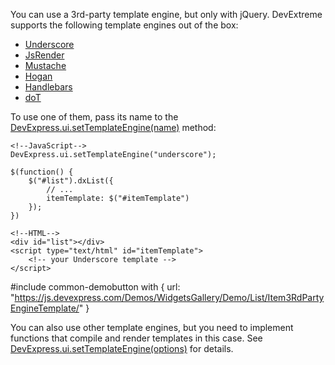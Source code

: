 You can use a 3rd-party template engine, but only with jQuery. DevExtreme supports the following template engines out of the box:

- <a href="http://underscorejs.org/" target="_blank">Underscore</a>
- <a href="https://github.com/BorisMoore/jsrender" target="_blank">JsRender</a>
- <a href="http://mustache.github.io/" target="_blank">Mustache</a>
- <a href="http://twitter.github.io/hogan.js/" target="_blank">Hogan</a>
- <a href="http://handlebarsjs.com/" target="_blank">Handlebars</a>
- <a href="http://olado.github.io/doT/index.html" target="_blank">doT</a>

To use one of them, pass its name to the [DevExpress.ui.setTemplateEngine(name)](/api-reference/50%20Common/utils/ui/setTemplateEngine(name).md '/Documentation/ApiReference/Common/Utils/ui/#setTemplateEnginename') method:

    <!--JavaScript-->
    DevExpress.ui.setTemplateEngine("underscore");

    $(function() {
        $("#list").dxList({
            // ...
            itemTemplate: $("#itemTemplate")
        });
    })

    <!--HTML-->
    <div id="list"></div>
    <script type="text/html" id="itemTemplate">
        <!-- your Underscore template -->
    </script>

#include common-demobutton with {
    url: "https://js.devexpress.com/Demos/WidgetsGallery/Demo/List/Item3RdPartyEngineTemplate/"
}

You can also use other template engines, but you need to implement functions that compile and render templates in this case. See [DevExpress.ui.setTemplateEngine(options)](/api-reference/50%20Common/utils/ui/setTemplateEngine(options).md '/Documentation/ApiReference/Common/Utils/ui/#setTemplateEngineoptions') for details.
